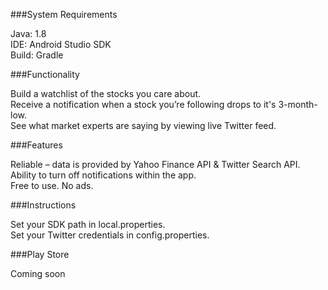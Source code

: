 ###System Requirements

Java: 1.8  
IDE: Android Studio SDK  
Build: Gradle  

###Functionality

Build a watchlist of the stocks you care about.  
Receive a notification when a stock you’re following drops to it's 3-month-low.  
See what market experts are saying by viewing live Twitter feed.  

###Features

Reliable – data is provided by Yahoo Finance API & Twitter Search API.  
Ability to turn off notifications within the app.  
Free to use. No ads.  

###Instructions

Set your SDK path in local.properties.  
Set your Twitter credentials in config.properties.

###Play Store  

Coming soon